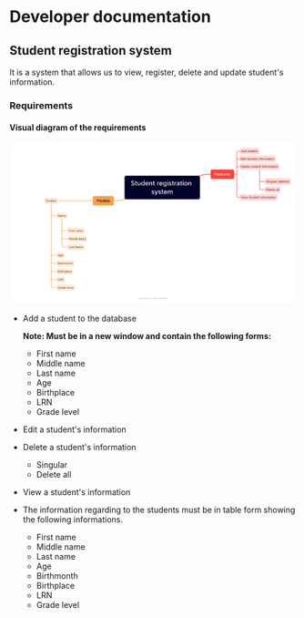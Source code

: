 # Developer documentation

## Student registration system
It is a system that allows us to view, register, delete and update student's information.


### Requirements

#### Visual diagram of the requirements
![Student-registration-system.png](Student-registration-system.png)

- Add a student to the database

    **Note: Must be in a new window and contain the following forms:**

    - First name
    - Middle name
    - Last name
    - Age
    - Birthplace
    - LRN
    - Grade level

- Edit a student's information
- Delete a student's information
    - Singular
    - Delete all 
- View a student's information
- The information regarding to the students must be in table form showing the following informations.
    - First name
    - Middle name
    - Last name
    - Age
    - Birthmonth
    - Birthplace
    - LRN
    - Grade level
